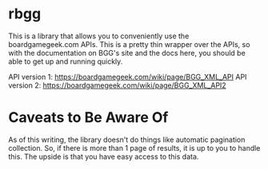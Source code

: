 # rbgg
This is a library that allows you to conveniently use the boardgamegeek.com
APIs. This is a pretty thin wrapper over the APIs, so with the documentation
on BGG's site and the docs here, you should be able to get up and running
quickly.

API version 1: https://boardgamegeek.com/wiki/page/BGG_XML_API
API version 2: https://boardgamegeek.com/wiki/page/BGG_XML_API2

# Caveats to Be Aware Of
As of this writing, the library doesn't do things like automatic pagination
collection.  So, if there is more than 1 page of results, it is up to you
to handle this.  The upside is that you have easy access to this data.
